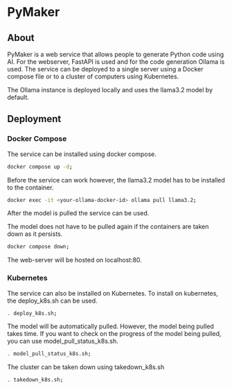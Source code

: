 
# PyMaker

## About

PyMaker is a web service that allows people to generate Python code using AI. 
For the webserver, FastAPI is used and for the code generation Ollama is used. 
The service can be deployed to a single server using a Docker compose file or 
to a cluster of computers using Kubernetes.

The Ollama instance is deployed locally and uses the llama3.2 model by default. 

## Deployment

### Docker Compose

The service can be installed using docker compose.

```bash
docker compose up -d;
```

Before the service can work however, the llama3.2 model has to be installed to the container. 

```bash
docker exec -it <your-ollama-docker-id> ollama pull llama3.2;
```

After the model is pulled the service can be used. 

The model does not have to be pulled again if the containers are taken down as it persists.

```bash
docker compose down;
```

The web-server will be hosted on localhost:80.

### Kubernetes

The service can also be installed on Kubernetes. 
To install on kubernetes, the deploy_k8s.sh can be used.

```bash
. deploy_k8s.sh;
```

The model will be automatically pulled. 
However, the model being pulled takes time. 
If you want to check on the progress of the model being pulled, 
you can use model_pull_status_k8s.sh.

```bash
. model_pull_status_k8s.sh;
```


The cluster can be taken down using takedown_k8s.sh

```bash
. takedown_k8s.sh;
```
